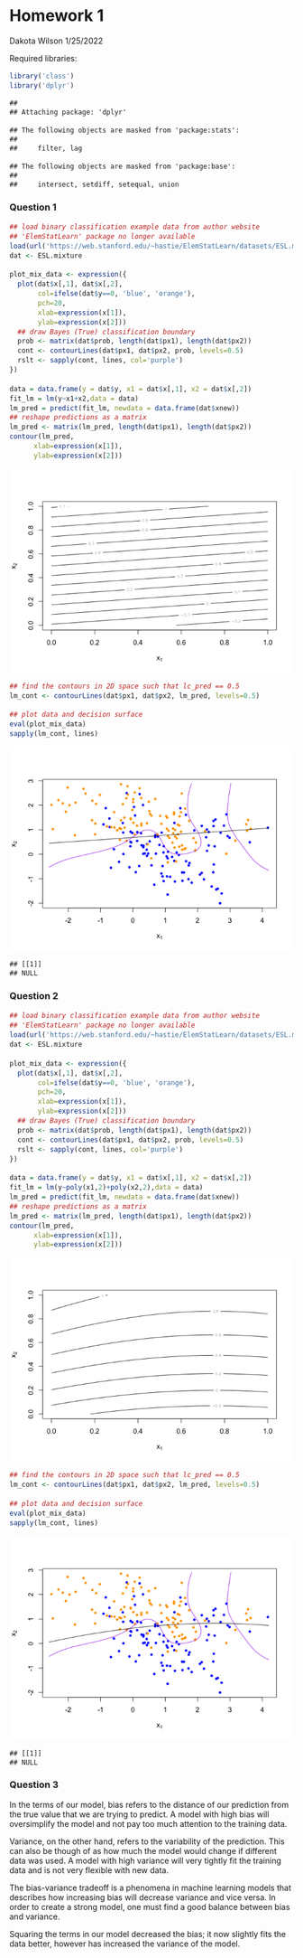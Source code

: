 Homework 1
================
Dakota Wilson
1/25/2022

Required libraries:

``` r
library('class')
library('dplyr')
```

    ## 
    ## Attaching package: 'dplyr'

    ## The following objects are masked from 'package:stats':
    ## 
    ##     filter, lag

    ## The following objects are masked from 'package:base':
    ## 
    ##     intersect, setdiff, setequal, union

### Question 1

``` r
## load binary classification example data from author website 
## 'ElemStatLearn' package no longer available
load(url('https://web.stanford.edu/~hastie/ElemStatLearn/datasets/ESL.mixture.rda'))
dat <- ESL.mixture

plot_mix_data <- expression({
  plot(dat$x[,1], dat$x[,2],
       col=ifelse(dat$y==0, 'blue', 'orange'),
       pch=20,
       xlab=expression(x[1]),
       ylab=expression(x[2]))
  ## draw Bayes (True) classification boundary
  prob <- matrix(dat$prob, length(dat$px1), length(dat$px2))
  cont <- contourLines(dat$px1, dat$px2, prob, levels=0.5)
  rslt <- sapply(cont, lines, col='purple')
})

data = data.frame(y = dat$y, x1 = dat$x[,1], x2 = dat$x[,2])
fit_lm = lm(y~x1+x2,data = data)
lm_pred = predict(fit_lm, newdata = data.frame(dat$xnew))
## reshape predictions as a matrix
lm_pred <- matrix(lm_pred, length(dat$px1), length(dat$px2))
contour(lm_pred,
      xlab=expression(x[1]),
      ylab=expression(x[2]))
```

![](Homework1_files/figure-gfm/unnamed-chunk-2-1.png)<!-- -->

``` r
## find the contours in 2D space such that lc_pred == 0.5
lm_cont <- contourLines(dat$px1, dat$px2, lm_pred, levels=0.5)

## plot data and decision surface
eval(plot_mix_data)
sapply(lm_cont, lines)
```

![](Homework1_files/figure-gfm/unnamed-chunk-2-2.png)<!-- -->

    ## [[1]]
    ## NULL

### Question 2

``` r
## load binary classification example data from author website 
## 'ElemStatLearn' package no longer available
load(url('https://web.stanford.edu/~hastie/ElemStatLearn/datasets/ESL.mixture.rda'))
dat <- ESL.mixture

plot_mix_data <- expression({
  plot(dat$x[,1], dat$x[,2],
       col=ifelse(dat$y==0, 'blue', 'orange'),
       pch=20,
       xlab=expression(x[1]),
       ylab=expression(x[2]))
  ## draw Bayes (True) classification boundary
  prob <- matrix(dat$prob, length(dat$px1), length(dat$px2))
  cont <- contourLines(dat$px1, dat$px2, prob, levels=0.5)
  rslt <- sapply(cont, lines, col='purple')
})

data = data.frame(y = dat$y, x1 = dat$x[,1], x2 = dat$x[,2])
fit_lm = lm(y~poly(x1,2)+poly(x2,2),data = data)
lm_pred = predict(fit_lm, newdata = data.frame(dat$xnew))
## reshape predictions as a matrix
lm_pred <- matrix(lm_pred, length(dat$px1), length(dat$px2))
contour(lm_pred,
      xlab=expression(x[1]),
      ylab=expression(x[2]))
```

![](Homework1_files/figure-gfm/unnamed-chunk-3-1.png)<!-- -->

``` r
## find the contours in 2D space such that lc_pred == 0.5
lm_cont <- contourLines(dat$px1, dat$px2, lm_pred, levels=0.5)

## plot data and decision surface
eval(plot_mix_data)
sapply(lm_cont, lines)
```

![](Homework1_files/figure-gfm/unnamed-chunk-3-2.png)<!-- -->

    ## [[1]]
    ## NULL

### Question 3

In the terms of our model, bias refers to the distance of our prediction
from the true value that we are trying to predict. A model with high
bias will oversimplify the model and not pay too much attention to the
training data.

Variance, on the other hand, refers to the variability of the
prediction. This can also be though of as how much the model would
change if different data was used. A model with high variance will very
tightly fit the training data and is not very flexible with new data.

The bias-variance tradeoff is a phenomena in machine learning models
that describes how increasing bias will decrease variance and vice
versa. In order to create a strong model, one must find a good balance
between bias and variance.

Squaring the terms in our model decreased the bias; it now slightly fits
the data better, however has increased the variance of the model.
